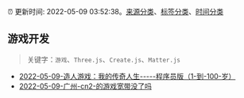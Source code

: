 :alarm_clock: 更新时间: 2022-05-09 03:52:38。[来源分类](../README.md)、[标签分类](../TAGS.md)、[时间分类](../TIMELINE.md)

## 游戏开发


> 关键字：`游戏`、`Three.js`、`Create.js`、`Matter.js`



- [2022-05-09-造人游戏：我的传奇人生-----程序员版（1-到-100-岁）](https://www.v2ex.com/t/851681) 
- [2022-05-09-广州-cn2-的游戏宽带没了吗](https://www.v2ex.com/t/851679) 